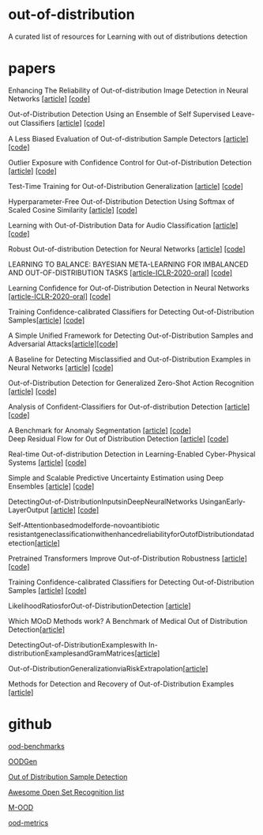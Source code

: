 
# out-of-distribution
A curated list of resources for Learning with out of distributions detection
# papers
Enhancing The Reliability of Out-of-distribution Image Detection in Neural Networks [[article]](https://arxiv.org/abs/1706.02690) [[code]](https://github.com/ShiyuLiang/odin-pytorch)  

Out-of-Distribution Detection Using an Ensemble of Self Supervised Leave-out Classiﬁers [[article]](http://openaccess.thecvf.com/content_ECCV_2018/papers/Apoorv_Vyas_Out-of-Distribution_Detection_Using_ECCV_2018_paper.pdf) [[code]](https://github.com/YU1ut/Ensemble-of-Leave-out-Classifiers)  

A Less Biased Evaluation of Out-of-distribution Sample Detectors [[article]](https://arxiv.org/abs/1809.04729) [[code]](https://github.com/ashafaei/OD-test)  

Outlier Exposure with Confidence Control for Out-of-Distribution Detection [[article]](https://arxiv.org/abs/1906.03509) [[code]](https://github.com/nazim1021/OOD-detection-using-OECC)  

Test-Time Training for Out-of-Distribution Generalization [[article]](https://arxiv.org/abs/1909.13231) [[code]](https://github.com/yueatsprograms/ttt_imagenet_release)  

Hyperparameter-Free Out-of-Distribution Detection Using Softmax of Scaled Cosine Similarity [[article]](https://arxiv.org/abs/1905.10628) [[code]](https://github.com/engkarat/cosine-ood-detector)  

Learning with Out-of-Distribution Data for Audio Classification [[article]](https://arxiv.org/abs/2002.04683) [[code]](https://github.com/tqbl/ood_audio)  

Robust Out-of-distribution Detection for Neural Networks [[article]](https://arxiv.org/abs/2003.09711) [[code]](https://github.com/jfc43/robust-ood-detection)  

LEARNING TO BALANCE: BAYESIAN META-LEARNING FOR IMBALANCED AND OUT-OF-DISTRIBUTION TASKS [[article-ICLR-2020-oral]](https://openreview.net/pdf?id=rkeZIJBYvr) [[code]](https://github.com/haebeom-lee/l2b)  

Learning Confidence for Out-of-Distribution Detection in Neural Networks [[article-ICLR-2020-oral]](https://arxiv.org/abs/1802.04865) [[code]](https://github.com/uoguelph-mlrg/confidence_estimation)  

Training Confidence-calibrated Classifiers for Detecting Out-of-Distribution Samples[[article]](https://arxiv.org/abs/1711.09325) [[code]](https://github.com/facebookresearch/odin)  

A Simple Unified Framework for Detecting Out-of-Distribution Samples and Adversarial Attacks[[article]](https://arxiv.org/abs/1807.03888)[[code]](https://github.com/pokaxpoka/deep_Mahalanobis_detector)  

A Baseline for Detecting Misclassified and Out-of-Distribution Examples in Neural Networks [[article]](https://arxiv.org/abs/1610.02136) [[code]](https://github.com/hendrycks/error-detection)  

Out-of-Distribution Detection for Generalized Zero-Shot Action Recognition [[article]](https://arxiv.org/abs/1904.08703) [[code]](https://github.com/naraysa/gzsl-od)  

Analysis of Confident-Classifiers for Out-of-distribution Detection [[article]](https://arxiv.org/abs/1904.12220) [[code]](https://github.com/sverneka/ConfidentClassifierICLR19)  

A Benchmark for Anomaly Segmentation [[article]](https://arxiv.org/abs/1911.11132) [[code]](https://github.com/xksteven/multilabel-ood)  
Deep Residual Flow for Out of Distribution Detection [[article]](https://arxiv.org/abs/2001.05419) [[code]](https://github.com/EvZissel/Residual-Flow)  

Real-time Out-of-distribution Detection in Learning-Enabled Cyber-Physical Systems [[article]](https://arxiv.org/pdf/2001.10494.pdf) [[code]](https://github.com/feiyangsb/out_of_distribution_detector_aebs)  

Simple and Scalable Predictive Uncertainty Estimation using Deep Ensembles [[article]](https://arxiv.org/abs/1612.01474) [[code]](https://github.com/liyin2015/ensemble_classification_model)  

DetectingOut-of-DistributionInputsinDeepNeuralNetworks UsinganEarly-LayerOutput [[article]](https://arxiv.org/pdf/1910.10307.pdf) [[code]](https://github.com/gietema/ood-early-layer-detection)  

Self-Attentionbasedmodelforde-novoantibiotic resistantgeneclassiﬁcationwithenhancedreliabilityforOutofDistributiondatadetection[[article]](https://www.biorxiv.org/content/10.1101/543272v1.full.pdf)  

Pretrained Transformers Improve Out-of-Distribution Robustness [[article]](https://arxiv.org/abs/2004.06100) [[code]](https://github.com/camelop/NLP-Robustness)  

Training Confidence-calibrated Classifiers for Detecting Out-of-Distribution Samples [[article]](https://arxiv.org/abs/1711.09325) [[code]](https://github.com/OpenXAIProject/Confident_classifier)  

LikelihoodRatiosforOut-of-DistributionDetection [[article]](http://papers.nips.cc/paper/9611-likelihood-ratios-for-out-of-distribution-detection.pdf)  

Which MOoD Methods work? A Benchmark of Medical Out of Distribution Detection[[article]](https://openreview.net/pdf?id=1ABDN92t49)  

DetectingOut-of-DistributionExampleswith In-distributionExamplesandGramMatrices[[article]](https://arxiv.org/pdf/1912.12510.pdf)  

Out-of-DistributionGeneralizationviaRiskExtrapolation[[article]](https://arxiv.org/pdf/2003.00688.pdf)  

Methods for Detection and Recovery of Out-of-Distribution Examples [[article]](https://ir.library.oregonstate.edu/concern/graduate_thesis_or_dissertations/mw22vb88d)  


# github
[ood-benchmarks](https://github.com/eminorhan/ood-benchmarks)  

[OODGen](https://github.com/sverneka/OODGen)  

[Out of Distribution Sample Detection](https://github.com/ashafaei/out-of-distribution-detection)  

[Awesome Open Set Recognition list](https://github.com/iCGY96/awesome_OpenSetRecognition_list)  

[M-OOD ](https://github.com/EpiSci/M-OOD)  

[ood-metrics ](https://github.com/tayden/ood-metrics)  


